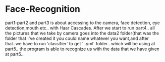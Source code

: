 # Face-Recognition

part1-part2 and part3 is about accessing to the camera, face detection, eye detection,mouth etc.. with Haar Cascades.
After we start to run part4.. all the pictures that we take by camera goes into the data2 folder(that was the folder that I've created it you could name whatever you want,and after that..we have to run 'classifier' to get ' .yml' folder.. which will be using at part5.. the program is able to recognize us with the data that we have given at part5..
